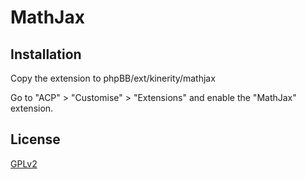 # MathJax

## Installation

Copy the extension to phpBB/ext/kinerity/mathjax

Go to "ACP" > "Customise" > "Extensions" and enable the "MathJax" extension.

## License

[GPLv2](license.txt)
